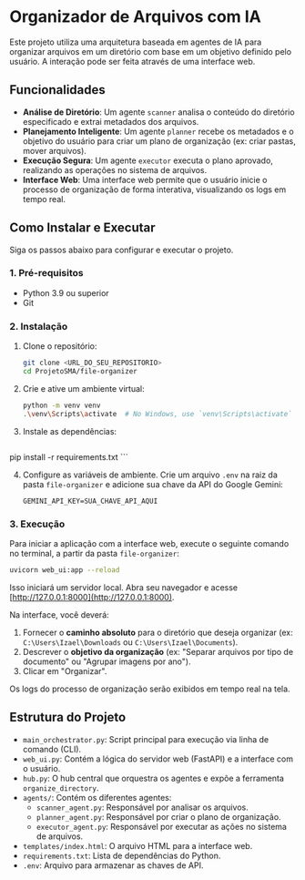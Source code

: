 # Organizador de Arquivos com IA

Este projeto utiliza uma arquitetura baseada em agentes de IA para organizar arquivos em um diretório com base em um objetivo definido pelo usuário. A interação pode ser feita através de uma interface web.

## Funcionalidades

- **Análise de Diretório**: Um agente `scanner` analisa o conteúdo do diretório especificado e extrai metadados dos arquivos.
- **Planejamento Inteligente**: Um agente `planner` recebe os metadados e o objetivo do usuário para criar um plano de organização (ex: criar pastas, mover arquivos).
- **Execução Segura**: Um agente `executor` executa o plano aprovado, realizando as operações no sistema de arquivos.
- **Interface Web**: Uma interface web permite que o usuário inicie o processo de organização de forma interativa, visualizando os logs em tempo real.

## Como Instalar e Executar

Siga os passos abaixo para configurar e executar o projeto.

### 1. Pré-requisitos

- Python 3.9 ou superior
- Git

### 2. Instalação

1.  Clone o repositório:
    ```bash
    git clone <URL_DO_SEU_REPOSITORIO>
    cd ProjetoSMA/file-organizer
    ```

2.  Crie e ative um ambiente virtual:
    ```bash
    python -m venv venv
    .\venv\Scripts\activate  # No Windows, use `venv\Scripts\activate`
    ```

3.  Instale as dependências:
    ```bash
   pip install -r requirements.txt
    ```

4.  Configure as variáveis de ambiente. Crie um arquivo `.env` na raiz da pasta `file-organizer` e adicione sua chave da API do Google Gemini:
    ```
    GEMINI_API_KEY=SUA_CHAVE_API_AQUI
    ```

### 3. Execução

Para iniciar a aplicação com a interface web, execute o seguinte comando no terminal, a partir da pasta `file-organizer`:

```bash
uvicorn web_ui:app --reload
```

Isso iniciará um servidor local. Abra seu navegador e acesse [http://127.0.0.1:8000](http://127.0.0.1:8000).

Na interface, você deverá:

1.  Fornecer o **caminho absoluto** para o diretório que deseja organizar (ex: `C:\Users\Izael\Downloads` ou `C:\Users\Izael\Documents`).
2.  Descrever o **objetivo da organização** (ex: "Separar arquivos por tipo de documento" ou "Agrupar imagens por ano").
3.  Clicar em "Organizar".

Os logs do processo de organização serão exibidos em tempo real na tela.

## Estrutura do Projeto

-   `main_orchestrator.py`: Script principal para execução via linha de comando (CLI).
-   `web_ui.py`: Contém a lógica do servidor web (FastAPI) e a interface com o usuário.
-   `hub.py`: O hub central que orquestra os agentes e expõe a ferramenta `organize_directory`.
-   `agents/`: Contém os diferentes agentes:
    -   `scanner_agent.py`: Responsável por analisar os arquivos.
    -   `planner_agent.py`: Responsável por criar o plano de organização.
    -   `executor_agent.py`: Responsável por executar as ações no sistema de arquivos.
-   `templates/index.html`: O arquivo HTML para a interface web.
-   `requirements.txt`: Lista de dependências do Python.
-   `.env`: Arquivo para armazenar as chaves de API.
 